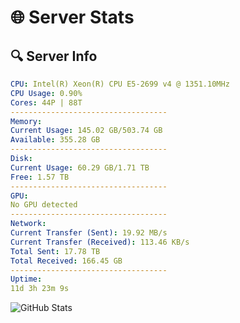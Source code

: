 # 🌐 Server Stats
## 🔍 Server Info
```yaml
CPU: Intel(R) Xeon(R) CPU E5-2699 v4 @ 1351.10MHz
CPU Usage: 0.90%
Cores: 44P | 88T
-----------------------------------
Memory:
Current Usage: 145.02 GB/503.74 GB
Available: 355.28 GB
-----------------------------------
Disk:
Current Usage: 60.29 GB/1.71 TB
Free: 1.57 TB
-----------------------------------
GPU:
No GPU detected
-----------------------------------
Network:
Current Transfer (Sent): 19.92 MB/s
Current Transfer (Received): 113.46 KB/s
Total Sent: 17.78 TB
Total Received: 166.45 GB
-----------------------------------
Uptime:
11d 3h 23m 9s
```
![GitHub Stats](https://img.shields.io/badge/Updated-2025-03-19_00:45:58-blue)
